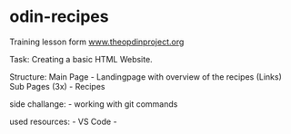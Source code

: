 # odin-recipes
Training lesson form www.theopdinproject.org

Task:
Creating a basic HTML Website.

Structure:
Main Page       - Landingpage with overview of the recipes (Links)
Sub Pages (3x)  - Recipes 

side challange: - working with git commands

used resources: - VS Code
                - 
